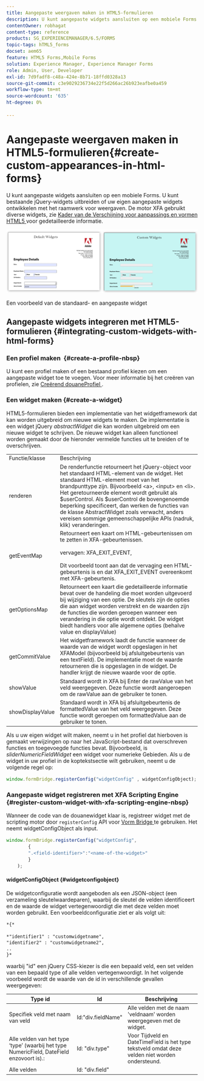 ```yaml
---
title: Aangepaste weergaven maken in HTML5-formulieren
description: U kunt aangepaste widgets aansluiten op een mobiele Forms. U kunt bestaande jQuery-widgets uitbreiden of uw eigen aangepaste widgets ontwikkelen.
contentOwner: robhagat
content-type: reference
products: SG_EXPERIENCEMANAGER/6.5/FORMS
topic-tags: hTML5_forms
docset: aem65
feature: HTML5 Forms,Mobile Forms
solution: Experience Manager, Experience Manager Forms
role: Admin, User, Developer
exl-id: 7d9fadf8-c48a-424e-8b71-18ffd0328a13
source-git-commit: c3e9029236734e22f5d266ac26b923eafbe0a459
workflow-type: tm+mt
source-wordcount: '635'
ht-degree: 0%

---
```


# Aangepaste weergaven maken in HTML5-formulieren{#create-custom-appearances-in-html-forms}

U kunt aangepaste widgets aansluiten op een mobiele Forms. U kunt bestaande jQuery-widgets uitbreiden of uw eigen aangepaste widgets ontwikkelen met het raamwerk voor weergaven. De motor XFA gebruikt diverse widgets, zie [ Kader van de Verschijning voor aanpassings en vormen HTML5 ](/help/forms/using/introduction-widgets.md) voor gedetailleerde informatie.

![ Een voorbeeld van gebrek en douane widget ](assets/custom-widgets.jpg)

Een voorbeeld van de standaard- en aangepaste widget

## Aangepaste widgets integreren met HTML5-formulieren {#integrating-custom-widgets-with-html-forms}

### Een profiel maken  {#create-a-profile-nbsp}

U kunt een profiel maken of een bestaand profiel kiezen om een aangepaste widget toe te voegen. Voor meer informatie bij het creëren van profielen, zie [ Creërend douaneProfiel ](/help/forms/using/custom-profile.md).

### Een widget maken {#create-a-widget}

HTML5-formulieren bieden een implementatie van het widgetframework dat kan worden uitgebreid om nieuwe widgets te maken. De implementatie is een widget jQuery *abstractWidget* die kan worden uitgebreid om een nieuwe widget te schrijven. De nieuwe widget kan alleen functioneel worden gemaakt door de hieronder vermelde functies uit te breiden of te overschrijven.

<table>
 <tbody>
  <tr>
   <td>Functie/klasse</td>
   <td>Beschrijving</td>
  </tr>
  <tr>
   <td>renderen</td>
   <td>De renderfunctie retourneert het jQuery-object voor het standaard HTML-element van de widget. Het standaard HTML-element moet van het brandpunttype zijn. Bijvoorbeeld &lt;a&gt;, &lt;input&gt; en &lt;li&gt;. Het geretourneerde element wordt gebruikt als $userControl. Als $userControl de bovengenoemde beperking specificeert, dan werken de functies van de klasse AbstractWidget zoals verwacht, anders vereisen sommige gemeenschappelijke APIs (nadruk, klik) veranderingen. </td>
  </tr>
  <tr>
   <td>getEventMap</td>
   <td>Retourneert een kaart om HTML-gebeurtenissen om te zetten in XFA-gebeurtenissen. <br /> <br /> vervagen: XFA_EXIT_EVENT, <br /> <br /> Dit voorbeeld toont aan dat de vervaging een HTML-gebeurtenis is en dat XFA_EXIT_EVENT overeenkomt met XFA-gebeurtenis. </td>
  </tr>
  <tr>
   <td>getOptionsMap</td>
   <td>Retourneert een kaart die gedetailleerde informatie bevat over de handeling die moet worden uitgevoerd bij wijziging van een optie. De sleutels zijn de opties die aan widget worden verstrekt en de waarden zijn de functies die worden geroepen wanneer een verandering in die optie wordt ontdekt. De widget biedt handlers voor alle algemene opties (behalve value en displayValue)</td>
  </tr>
  <tr>
   <td>getCommitValue</td>
   <td>Het widgetframework laadt de functie wanneer de waarde van de widget wordt opgeslagen in het XFAModel (bijvoorbeeld bij afsluitgebeurtenis van een textField). De implementatie moet de waarde retourneren die is opgeslagen in de widget. De handler krijgt de nieuwe waarde voor de optie.</td>
  </tr>
  <tr>
   <td>showValue</td>
   <td>Standaard wordt in XFA bij Enter de rawValue van het veld weergegeven. Deze functie wordt aangeroepen om de rawValue aan de gebruiker te tonen. </td>
  </tr>
  <tr>
   <td>showDisplayValue</td>
   <td>Standaard wordt in XFA bij afsluitgebeurtenis de formattedValue van het veld weergegeven. Deze functie wordt geroepen om formattedValue aan de gebruiker te tonen. </td>
  </tr>
 </tbody>
</table>

Als u uw eigen widget wilt maken, neemt u in het profiel dat hierboven is gemaakt verwijzingen op naar het JavaScript-bestand dat overschreven functies en toegevoegde functies bevat. Bijvoorbeeld, is *sliderNumericFieldWidget* een widget voor numerieke Gebieden. Als u de widget in uw profiel in de koptekstsectie wilt gebruiken, neemt u de volgende regel op:

```javascript
window.formBridge.registerConfig("widgetConfig" , widgetConfigObject);
```

### Aangepaste widget registreren met XFA Scripting Engine  {#register-custom-widget-with-xfa-scripting-engine-nbsp}

Wanneer de code van de douanewidget klaar is, registreer widget met de scripting motor door `registerConfig` API voor [ Vorm Bridge ](/help/forms/using/form-bridge-apis.md) te gebruiken. Het neemt widgetConfigObject als input.

```javascript
window.formBridge.registerConfig("widgetConfig",
        {
        ".<field-identifier>":"<name-of-the-widget>"
        }
    );
```

#### widgetConfigObject {#widgetconfigobject}

De widgetconfiguratie wordt aangeboden als een JSON-object (een verzameling sleutelwaardeparen), waarbij de sleutel de velden identificeert en de waarde de widget vertegenwoordigt die met deze velden moet worden gebruikt. Een voorbeeldconfiguratie ziet er als volgt uit:

```
*{*

*"identifier1" : "customwidgetname",
"identifier2" : "customwidgetname2",
..
}*
```

waarbij &quot;id&quot; een jQuery CSS-kiezer is die een bepaald veld, een set velden van een bepaald type of alle velden vertegenwoordigt. In het volgende voorbeeld wordt de waarde van de id in verschillende gevallen weergegeven:

| Type id | Id | Beschrijving |
|---|---|---|
| Specifiek veld met naam van veld | Id:&quot;div.fieldName&quot; | Alle velden met de naam &#39;veldnaam&#39; worden weergegeven met de widget. |
| Alle velden van het type ‘type’ (waarbij het type NumericField, DateField enzovoort is).: | Id: &quot;div.type&quot; | Voor Tijdveld en DateTimeField is het type tekstveld omdat deze velden niet worden ondersteund. |
| Alle velden | Id: &quot;div.field&quot; |  |
